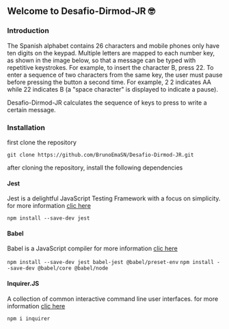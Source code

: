 ## Welcome to Desafio-Dirmod-JR 🤓

### Introduction

The Spanish alphabet contains 26 characters and mobile phones only have ten digits on the keypad. Multiple letters are mapped to each number key, as shown in the image below, so that a message can be typed with repetitive keystrokes. For example, to insert the character B, press 22. To enter a sequence of two characters from the same key, the user must pause before pressing the button a second time. For example, 2 2 indicates AA while 22 indicates B (a "space character" is displayed to indicate a pause).

Desafio-Dirmod-JR calculates the sequence of keys to press to write a certain message.

### Installation
first clone the repository

`git clone https://github.com/BrunoEmaSN/Desafio-Dirmod-JR.git`

after cloning the repository, install the following dependencies

#### Jest
Jest is a delightful JavaScript Testing Framework with a focus on simplicity.
for more information [clic here](https://jestjs.io/)

`npm install --save-dev jest`

#### Babel
Babel is a JavaScript compiler
for more information [clic here](https://babeljs.io/)

`npm install --save-dev jest babel-jest @babel/preset-env`
`npm install --save-dev @babel/core @babel/node`

#### Inquirer.JS
A collection of common interactive command line user interfaces.
for more information [clic here](https://github.com/SBoudrias/Inquirer.js)

`npm i inquirer`